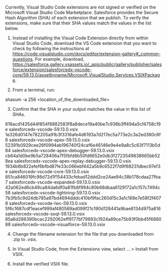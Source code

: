 Currently, Visual Studio Code extensions are not signed or verified on the
Microsoft Visual Studio Code Marketplace. Salesforce provides the Secure Hash
Algorithm (SHA) of each extension that we publish. To verify the extensions,
make sure that their SHA values match the values in the list below.

1. Instead of installing the Visual Code Extension directly from within Visual
   Studio Code, download the VS Code extension that you want to check by
   following the instructions at
   https://code.visualstudio.com/docs/editor/extension-gallery#_common-questions.
   For example, download,
   https://salesforce.gallery.vsassets.io/_apis/public/gallery/publisher/salesforce/extension/salesforcedx-vscode-core/59.13.0/assetbyname/Microsoft.VisualStudio.Services.VSIXPackage.

2. From a terminal, run:

shasum -a 256 <location_of_the_downloaded_file>

3. Confirm that the SHA in your output matches the value in this list of SHAs.

616acd1435d44f854f8882583f8a8dece19a40be7c938b3ff494a5cf4758c19e  salesforcedx-vscode-59.13.0.vsix
1e326d0147e782205a91b3f3316afe4d6193a7d217ec5a773e2c3a2ed380c6f6  salesforcedx-vscode-apex-59.13.0.vsix
52391b0929cee26f0994ab196740f24caf6e46146e9e4e9a8c5c63f7113b5d84  salesforcedx-vscode-apex-debugger-59.13.0.vsix
cb64a1d0be9b5a728406a7f5fbfd6b50fd6652e0db3f2723549838665bb528ea  salesforcedx-vscode-apex-replay-debugger-59.13.0.vsix
1934b6b822efef6bfbd87fe33c066ebf442a5b9c6522f7d9f68231dbec97ef3e  salesforcedx-vscode-core-59.13.0.vsix
851ca846019fc98d72d1f154433cfebad12ddd2ce24ae94c38b178cdaa27fba7  salesforcedx-vscode-expanded-59.13.0.vsix
42a062ed6cb49ca84da6df0a81fb8f994c80b68dbaa6129172a1c157c7494c58  salesforcedx-vscode-lightning-59.13.0.vsix
7b3fb5c9d24db785a97bd4694dddc410bf9fac260d15c3a1c168e7e58f2f4078  salesforcedx-vscode-lwc-59.13.0.vsix
5f6c1687cdf1eacef999af480589ad099f21c190d128441a9bae8134d975a816  salesforcedx-vscode-soql-59.13.0.vsix
85a6d286390bcac2292062eff9177bf79893c1924a89ce75b93f0bb45f688088  salesforcedx-vscode-visualforce-59.13.0.vsix


4. Change the filename extension for the file that you downloaded from .zip to
.vsix.

5. In Visual Studio Code, from the Extensions view, select ... > Install from
VSIX.

6. Install the verified VSIX file.

